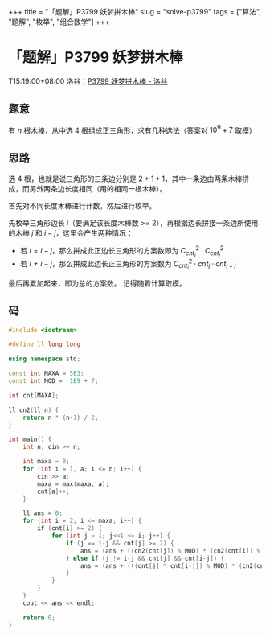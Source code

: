 +++
title = "「题解」P3799 妖梦拼木棒"
slug = "solve-p3799"
tags = ["算法", "题解", "枚举", "组合数学"]
+++

# 「题解」P3799 妖梦拼木棒

T15:19:00+08:00
洛谷：[P3799 妖梦拼木棒 - 洛谷](https://www.luogu.com.cn/problem/P3799)

## 题意

有 $n$ 根木棒，从中选 $4$ 根组成正三角形，求有几种选法（答案对 $10^9 + 7$ 取模）

## 思路

选 $4$ 根，也就是说三角形的三条边分别是 $2 + 1 + 1$，其中一条边由两条木棒拼成，而另外两条边长度相同（用的相同一根木棒）。

首先对不同长度木棒进行计数，然后进行枚举。

先枚举三角形边长 $i$（要满足该长度木棒数 >= 2），再根据边长拼接一条边所使用的木棒 $j$ 和 $i - j$，这里会产生两种情况：

- 若 $i = i - j$，那么拼成此正边长三角形的方案数即为 $C_{cnt_i}^2 \cdot C_{cnt_j}^2$
- 若 $i \neq i - j$，那么拼成此边长正三角形的方案数为 $C_{cnt_i}^2 \cdot cnt_j \cdot cnt_{i - j}$

最后再累加起来，即为总的方案数。
记得随着计算取模。

## 码

```cpp
#include <iostream>

#define ll long long

using namespace std;

const int MAXA = 5E3;
const int MOD =  1E9 + 7;

int cnt[MAXA];

ll cn2(ll n) {
    return n * (n-1) / 2;
}

int main() {
    int n; cin >> n;

    int maxa = 0;
    for (int i = 1, a; i <= n; i++) {
        cin >> a;
        maxa = max(maxa, a);
        cnt[a]++;
    }

    ll ans = 0;
    for (int i = 2; i <= maxa; i++) {
        if (cnt[i] >= 2) {
            for (int j = 1; j<<1 <= i; j++) {
                if (j == i-j && cnt[j] >= 2) {
                    ans = (ans + ((cn2(cnt[j]) % MOD) * (cn2(cnt[i]) % MOD)) % MOD) % MOD;
                } else if (j != i-j && cnt[j] && cnt[i-j]) {
                    ans = (ans + (((cnt[j] * cnt[i-j]) % MOD) * (cn2(cnt[i]) % MOD)) % MOD) % MOD;
                }
            }
        }
    }
    cout << ans << endl;

    return 0;
}
```